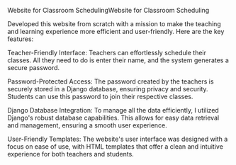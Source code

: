 Website for Classroom SchedulingWebsite for Classroom Scheduling

Developed this website from scratch with a mission to make the teaching and learning experience more efficient and user-friendly. Here are the key features:

 Teacher-Friendly Interface: Teachers can effortlessly schedule their classes. All they need to do is enter their name, and the system generates a secure password.

 Password-Protected Access: The password created by the teachers is securely stored in a Django database, ensuring privacy and security. Students can use this password to join their respective classes.

 Django Database Integration: To manage all the data efficiently, I utilized Django's robust database capabilities. This allows for easy data retrieval and management, ensuring a smooth user experience.

User-Friendly Templates: The website's user interface was designed with a focus on ease of use, with HTML templates that offer a clean and intuitive experience for both teachers and students.
